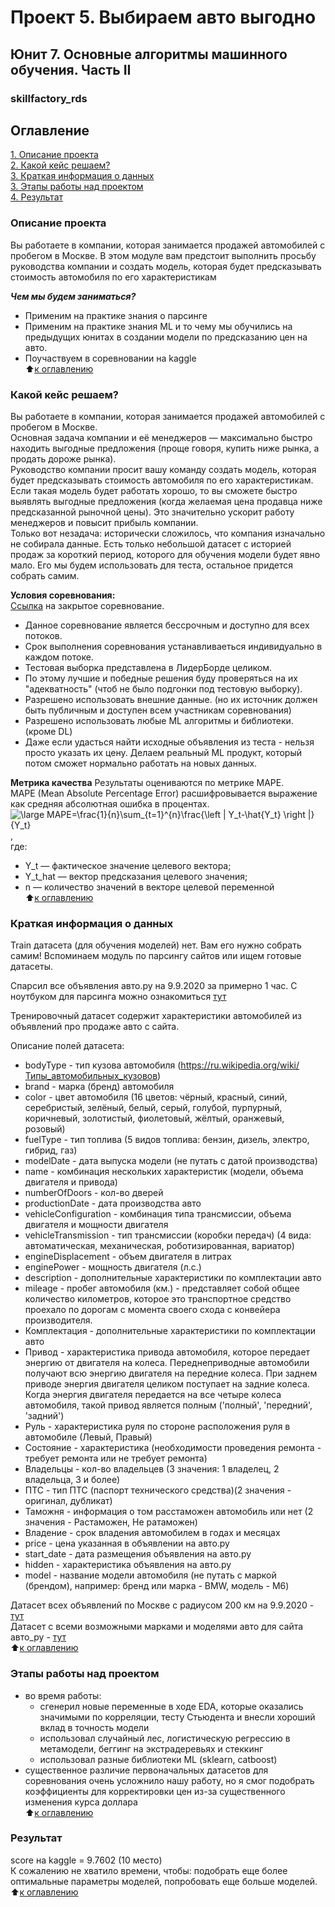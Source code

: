 # Проект 5. Выбираем авто выгодно  
## Юнит 7. Основные алгоритмы машинного обучения. Часть II  
### skillfactory_rds  

## Оглавление  
[1. Описание проекта](https://github.com/luhakv/dssf-projects/blob/master/module_7/README.md#Описание-проекта)  
[2. Какой кейс решаем?](https://github.com/luhakv/dssf-projects/blob/master/module_7/README.md#Какой-кейс-решаем)  
[3. Краткая информация о данных](https://github.com/luhakv/dssf-projects/blob/master/module_7/README.md#Краткая-информация-о-данных)  
[3. Этапы работы над проектом](https://github.com/luhakv/dssf-projects/blob/master/module_7/README.md#Этапы-работы-над-проектом)  
[4. Результат](https://github.com/luhakv/dssf-projects/blob/master/module_7/README.md#Результат)  

### Описание проекта  
Вы работаете в компании, которая занимается продажей автомобилей с пробегом в Москве. В этом модуле вам предстоит выполнить просьбу руководства компании и создать модель, которая будет предсказывать стоимость автомобиля по его характеристикам  

***Чем мы будем заниматься?***  
- Применим на практике знания о парсинге  
- Применим на практике знания ML и то чему мы обучились на предыдущих юнитах в создании модели по предсказанию цен на авто.  
- Поучаствуем в соревновании на kaggle  
:arrow_up:[к оглавлению](https://github.com/luhakv/dssf-projects/blob/master/module_7/README.md#Оглавление)

### Какой кейс решаем?
Вы работаете в компании, которая занимается продажей автомобилей с пробегом в Москве.  
Основная задача компании и её менеджеров — максимально быстро находить выгодные предложения (проще говоря, купить ниже рынка, а продать дороже рынка).  
Руководство компании просит вашу команду создать модель, которая будет предсказывать стоимость автомобиля по его характеристикам.  
Если такая модель будет работать хорошо, то вы сможете быстро выявлять выгодные предложения (когда желаемая цена продавца ниже предсказанной рыночной цены). Это значительно ускорит работу менеджеров и повысит прибыль компании.  
Только вот незадача: исторически сложилось, что компания изначально не собирала данные. Есть только небольшой датасет с историей продаж за короткий период, которого для обучения модели будет явно мало. Его мы будем использовать для теста, остальное придется собрать самим.  

**Условия соревнования:**  
[Ссылка](https://www.kaggle.com/c/sf-dst-car-price/overview) на закрытое соревнование. 
- Данное соревнование является бессрочным и доступно для всех потоков.
- Срок выполнения соревнования устанавливаеться индивидуально в каждом потоке.
- Тестовая выборка представлена в ЛидерБорде целиком.
- По этому лучшие и победные решения буду проверяться на их "адекватность" (чтоб не было подгонки под тестовую выборку).
- Разрешено использовать внешние данные. (но их источник должен быть публичным и доступен всем участникам соревнования)
- Разрешено использовать любые ML алгоритмы и библиотеки. (кроме DL)
- Даже если удасться найти исходные объявления из теста - нельзя просто указать их цену.   Делаем реальный ML продукт, который потом сможет нормально работать на новых данных.

**Метрика качества**
Результаты оцениваются по метрике MAPE.  
MAPE  (Mean Absolute Percentage Error) расшифровывается выражение как средняя абсолютная ошибка в процентах.  
<img src="https://latex.codecogs.com/png.latex?\large&space;MAPE=\frac{1}{n}\sum_{t=1}^{n}\frac{\left&space;|&space;Y_t-\hat{Y_t}&space;\right&space;|}{Y_t}" title="\large MAPE=\frac{1}{n}\sum_{t=1}^{n}\frac{\left | Y_t-\hat{Y_t} \right |}{Y_t}" />
,  
где:  
- Y_t — фактическое значение целевого вектора;  
- Y_t_hat — вектор предсказания целевого значения;  
- n — количество значений в векторе целевой переменной  
:arrow_up:[к оглавлению](https://github.com/luhakv/dssf-projects/blob/master/module_7/README.md#Оглавление)

### Краткая информация о данных
Train датасета (для обучения моделей) нет. Вам его нужно собрать самим! Вспоминаем модуль по парсингу сайтов или ищем готовые датасеты.  

Cпарсил все объявления авто.ру на 9.9.2020 за примерно 1 час. С ноутбуком для парсинга можно ознакомиться [тут](https://github.com/luhakv/dssf-projects/blob/master/module_7/parsing
)

Тренировочный датасет содержит характеристики автомобилей из объявлений про продаже авто с сайта.  

Описание полей датасета:  
- bodyType - тип кузова автомобиля (https://ru.wikipedia.org/wiki/Типы_автомобильных_кузовов)
- brand - марка (бренд) автомобиля
- color	- цвет автомобиля (16 цветов: чёрный, красный, синий, серебристый, зелёный, белый, серый, голубой, пурпурный, коричневый, золотистый, фиолетовый, жёлтый, оранжевый, розовый)
- fuelType - тип топлива (5 видов топлива: бензин, дизель, электро, гибрид, газ)
- modelDate - дата выпуска модели (не путать с датой производства)
- name - комбинация нескольких характеристик (модели, объема двигателя и привода)
- numberOfDoors - кол-во дверей
- productionDate - дата производства авто
- vehicleConfiguration - комбинация типа трансмиссии, объема двигателя и мощности двигателя
- vehicleTransmission - тип трансмиссии (коробки передач) (4 вида: автоматическая, механическая, роботизированная, вариатор)
- engineDisplacement - объем двигателя в литрах
- enginePower - мощность двигателя (л.с.)
- description - дополнительные характеристики по комплектации авто
- mileage - пробег автомобиля (км.) - представляет собой общее количество километров, которое это транспортное средство проехало по дорогам с момента своего схода с конвейера производителя. 
- Комплектация - дополнительные характеристики по комплектации авто
- Привод - характеристика привода автомобиля, которое передает энергию от двигателя на колеса. Переднеприводные автомобили получают всю энергию двигателя на передние колеса. При заднем приводе энергия двигателя целиком поступает на задние колеса. Когда энергия двигателя передается на все четыре колеса автомобиля, такой привод является полным ('полный', 'передний', 'задний')
- Руль - характеристика руля по стороне расположения руля в автомобиле (Левый, Правый)
- Состояние - характеристика (необходимости проведения ремонта - требует ремонта или не требует ремонта)
- Владельцы - кол-во владельцев (3 значения: 1 владелец, 2 владельца, 3 и более)
- ПТС - тип ПТС (паспорт технического средства)(2 значения - оригинал, дубликат)
- Таможня - информация о том расстаможен автомобиль или нет (2 значения - Растаможен, Не ратаможен)
- Владение - срок владения автомобилем в годах и месяцах
- price - цена указанная в объявлении на авто.ру
- start_date - дата размещения объявления на авто.ру
- hidden - характеристика объявления на авто.ру
- model - название модели автомобиля (не путать с маркой (брендом), например: бренд или марка - BMW, модель - M6)

Датасет всех объявлений по Москве с радиусом 200 км на 9.9.2020 - [тут](https://www.kaggle.com/sokolovaleks/parsing-all-moscow-auto-ru-09-09-2020)  
Датасет с всеми возможными марками и моделями авто для сайта авто_ру - [тут](https://www.kaggle.com/sokolovaleks/all-brands-and-models-for-auto-ru-09-09-2020)  
:arrow_up:[к оглавлению](https://github.com/luhakv/dssf-projects/blob/master/module_7/README.md#Оглавление)

### Этапы работы над проектом  
- во время работы:
  - сгенерил новые переменные в ходе EDA, которые оказались значимыми по корреляции, тесту Стьюдента и внесли хороший вклад в точность модели
  - использовал случайный лес, логистическую регрессию в метамодели, беггинг на экстрадеревьях и стеккинг
  - использовал разные библиотеки ML (sklearn, catboost)
- существенное различие первоначальных датасетов для соревнования очень усложнило нашу работу, но я смог подобрать коэффициенты для корректировки цен из-за существенного изменения курса доллара  
:arrow_up:[к оглавлению](https://github.com/luhakv/dssf-projects/blob/master/module_7/README.md#Оглавление)

### Результат  
score на kaggle = 9.7602 (10 место)  
К сожалению не хватило времени, чтобы: подобрать еще более оптимальные параметры моделей, попробовать еще больше моделей.  
:arrow_up:[к оглавлению](https://github.com/luhakv/dssf-projects/blob/master/module_7/README.md#Оглавление)

